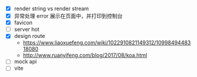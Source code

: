- [x] render string vs render stream
- [x] 异常处理 error 展示在页面中，并打印到控制台
- [x] favicon
- [ ] server hot
- [x] design route
  - https://www.liaoxuefeng.com/wiki/1022910821149312/1099849448318080
  - http://www.ruanyifeng.com/blog/2017/08/koa.html
- [ ] mock api
- [ ] vite
